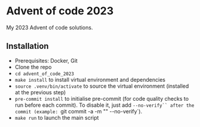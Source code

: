 # Advent of code 2023
My 2023 Advent of code solutions.

## Installation
- Prerequisites: Docker, Git
- Clone the repo
- `cd advent_of_code_2023`
- `make install` to install virtual environment and dependencies
- `source .venv/bin/activate` to source the virtual environment (installed at the previous step)
- `pre-commit install` to initialise pre-commit (for code quality checks to run before each commit). To disable it, just add `--no-verify`` after the commit (example: `git commit -a -m "<commit-message>" --no-verify`).
- `make run` to launch the main script
